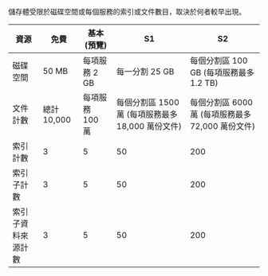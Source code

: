儲存體受限於磁碟空間或每個服務的索引或文件數目，取決於何者較早出現。

資源|免費|基本 (預覽)|S1|S2
---|---|---|---|----
磁碟空間|50 MB |每項服務 2 GB|每一分割 25 GB |每個分割區 100 GB (每項服務最多 1.2 TB)
文件計數|總計 10,000|每項服務 100 萬|每個分割區 1500 萬 (每項服務最多 18,000 萬份文件)|每個分割區 6000 萬 (每項服務最多 72,000 萬份文件)
索引計數|3|5|50|200
索引子計數|3|5|50|200
索引子資料來源計數|3|5|50|200

<!---HONumber=AcomDC_0601_2016-->